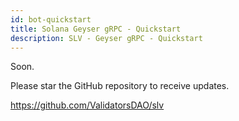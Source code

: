 ```yaml
---
id: bot-quickstart
title: Solana Geyser gRPC - Quickstart
description: SLV - Geyser gRPC - Quickstart
---
```


Soon.

Please star the GitHub repository to receive updates.

https://github.com/ValidatorsDAO/slv

